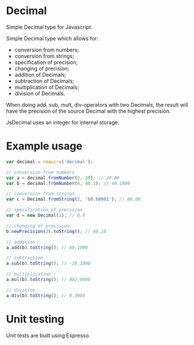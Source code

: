 Decimal
=======

Simple Decimal type for Javascript.

Simple Decimal type which allows for:
  - conversion from numbers;
  - conversion from strings;
  - specification of precision;
  - changing of precision;
  - addition of Decimals;
  - subtraction of Decimals;
  - multiplication of Decimals;
  - division of Decimals.

When doing add, sub, mult, div-operators with two Decimals, the result will have the precision of the source Decimal with the highest precision.

JsDecimal uses an integer for internal storage.

Example usage
=============
```js
var decimal = require('decimal');

// conversion from numbers
var a = decimal.fromNumber(2, 20); // 20.00
var b = decimal.fromNumber(4, 40.1); // 40.1000

// conversion from strings
var c = Decimal.fromString(2, '60.60001'); // 60.00

// specification of precision
var d = new Decimal(1); // 0.0

// changing of precision
b.newPrecision(2).toString(); // 40.10

// addition
a.add(b).toString(); // 60.1000

// subtraction
a.sub(b).toString(); // -20.1000

// multiplication
a.mul(b).toString(); // 802.0000

// division
a.div(b).toString(); // 0.4988
```

Unit testing
============
Unit tests are built using Expresso.
